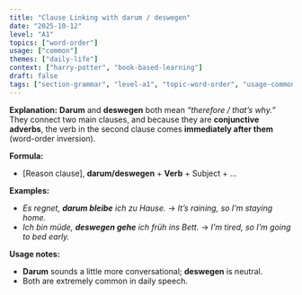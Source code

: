 ```yaml
---
title: "Clause Linking with darum / deswegen"
date: "2025-10-12"
level: "A1"
topics: ["word-order"]
usage: ["common"]
themes: ["daily-life"]
context: ["harry-potter", "book-based-learning"]
draft: false
tags: ["section-grammar", "level-a1", "topic-word-order", "usage-common", "theme-daily-life", "context-harry-potter", "context-book-based-learning"]
---
```

**Explanation:**
**Darum** and **deswegen** both mean *“therefore / that’s why.”*
They connect two main clauses, and because they are **conjunctive adverbs**, the verb in the second clause comes **immediately after them** (word-order inversion).

**Formula:**

* [Reason clause], **darum/deswegen** + **Verb** + Subject + …

**Examples:**

* *Es regnet, **darum bleibe** ich zu Hause.* → *It’s raining, so I’m staying home.*
* *Ich bin müde, **deswegen gehe** ich früh ins Bett.* → *I’m tired, so I’m going to bed early.*

**Usage notes:**

* **Darum** sounds a little more conversational; **deswegen** is neutral.
* Both are extremely common in daily speech.
